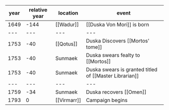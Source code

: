 |  year  | relative year |  location | event | 
| ------ | ------------- | --------- | ----- |
| 1649 | -144 | [[Wadur]] | [[Duska Von Mori]] is born |
| --- | --- | --- | --- |
| 1753 | -40 | [[Qotus]] | Duska Discovers [[Mortos' tome]] |
| 1753 | -40 | Sunmaek | Duska swears fealty to [[Mortos]] |
| 1753 | -40 | Sunmaek | Duska swears is granted titled of [[Master Librarian]] |
| --- | --- | --- | --- |
| 1759 | -34 | Sunmaek | Duska recovers [[Omen]] | 
| 1793 | 0 | [[Virmarr]] | Campaign begins |
